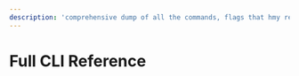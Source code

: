 ```yaml
---
description: 'comprehensive dump of all the commands, flags that hmy respects, understands'
---
```


# Full CLI Reference

